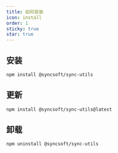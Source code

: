 ```yaml
---
title: 如何安装
icon: install
order: 1
sticky: true
star: true
---
```


## 安装

```bash
npm install @syncsoft/sync-utils
```

## 更新

```bash
npm install @syncsoft/sync-utils@latest
```

## 卸载

```bash
npm uninstall @syncsoft/sync-utils
```
